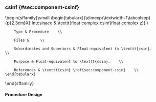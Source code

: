 ### csinf {#sec:component-csinf}

\begin{sffamily}\small
	\begin{tabularx}{\dimexpr\textwidth-1\tabcolsep}{p{2.3cm}X}
		Intcsinace       & \texttt{float complex csinf(float complex z)} \\ 
		
		Type & Procedure    \\ 
		
		Files &     \\ 
		
		Subordinates and Superiors & Float-equivalent to \texttt{csin}.    \\ 
		
		Purpose & Float-equivalent to \texttt{csin}.    \\ 
		
		References & \texttt{csin} \ref{sec:component-csin}    \\ 
	\end{tabularx}
\end{sffamily}

#### Procedure Design
